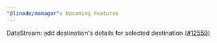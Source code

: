 ```yaml
---
"@linode/manager": Upcoming Features
---
```


DataStream: add destination's details for selected destination ([#12559](https://github.com/linode/manager/pull/12559))
